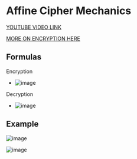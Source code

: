 # Affine Cipher Mechanics

[YOUTUBE VIDEO LINK](https://www.youtube.com/watch?v=3_jbaHW_Ezw&ab_channel=RitikaxRayPixy)

[MORE ON ENCRYPTION HERE](https://en.wikipedia.org/wiki/Affine_cipher)

## Formulas

Encryption
- ![image](https://user-images.githubusercontent.com/94389021/143910451-c77089ea-c302-46d1-98c0-162dd0235f52.png)

Decryption
- ![image](https://user-images.githubusercontent.com/94389021/143911203-0de332d9-e431-476d-be51-3bdee4f0660e.png)

## Example
![image](https://user-images.githubusercontent.com/94389021/143910886-e92ab136-3b2e-4d16-9a5f-d67025eeacb5.png)

![image](https://user-images.githubusercontent.com/94389021/143911306-4cef3786-bc2c-457d-a09e-1468bce596d1.png)
